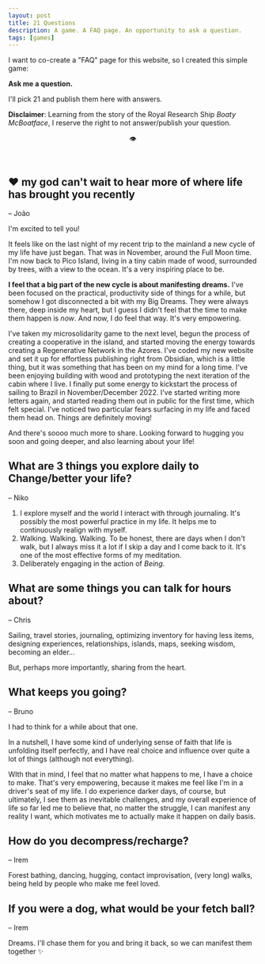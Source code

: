 ```yaml
---
layout: post
title: 21 Questions
description: A game. A FAQ page. An opportunity to ask a question.
tags: [games]
---
```


I want to co-create a "FAQ" page for this website, so I created this simple game:

**Ask me a question.**

I'll pick 21 and publish them here with answers.

**Disclaimer**: Learning from the story of the Royal Research Ship *Boaty McBoatface*, I reserve the right to not answer/publish your question.


<p align="center">👁</p><br>

## ❤️ my god can't wait to hear more of where life has brought you recently
– João

I'm excited to tell you! 

It feels like on the last night of my recent trip to the mainland a new cycle of my life have just began. That was in November, around the Full Moon time. I'm now back to Pico Island, living in a tiny cabin made of wood, surrounded by trees, with a view to the ocean. It's a very inspiring place to be.

**I feel that a big part of the new cycle is about manifesting dreams.** I've been focused on the practical, productivity side of things for a while, but somehow I got disconnected a bit with my Big Dreams. They were always there, deep inside my heart, but I guess I didn't feel that the time to make them happen is *now*. And now, I do feel that way. It's very empowering.

I've taken my microsolidarity game to the next level, begun the process of creating a cooperative in the island, and started moving the energy towards creating a Regenerative Network in the Azores. I've coded my new website and set it up for effortless publishing right from Obsidian, which is a little thing, but it was something that has been on my mind for a long time. I've been enjoying building with wood and prototyping the next iteration of the cabin where I live. I finally put some energy to kickstart the process of sailing to Brazil in November/December 2022. I've started writing more letters again, and started reading them out in public for the first time, which felt special. I've noticed two particular fears surfacing in my life and faced them head on. Things are definitely moving!

And there's soooo much more to share. Looking forward to hugging you soon and going deeper, and also learning about your life!

## What are 3 things you explore daily to Change/better your life?
– Niko

1. I explore myself and the world I interact with through journaling. It's possibly the most powerful practice in my life. It helps me to continuously realign with myself.
2. Walking. Walking. Walking. To be honest, there are days when I don't walk, but I always miss it a lot if I skip a day and I come back to it. It's one of the most effective forms of my meditation.
3. Deliberately engaging in the action of *Being*.


## What are some things you can talk for hours about? 
– Chris

Sailing, travel stories, journaling, optimizing inventory for having less items, designing experiences, relationships, islands, maps, seeking wisdom, becoming an elder...

But, perhaps more importantly, sharing from the heart.

## What keeps you going?
– Bruno

I had to think for a while about that one.

In a nutshell, I have some kind of underlying sense of faith that life is unfolding itself perfectly, and I have real choice and influence over quite a lot of things (although not everything).

WIth that in mind, I feel that no matter what happens to me, I have a choice to make. That's very empowering, because it makes me feel like I'm in a driver's seat of my life. I do experience darker days, of course, but ultimately, I see them as inevitable challenges, and my overall experience of life so far led me to believe that, no matter the struggle, I can manifest any reality I want, which motivates me to actually make it happen on daily basis.

## How do you decompress/recharge?
– Irem

Forest bathing, dancing, hugging, contact improvisation, (very long) walks, being held by people who make me feel loved.

## If you were a dog, what would be your fetch ball?
– Irem

Dreams. I'll chase them for you and bring it back, so we can manifest them together ✨